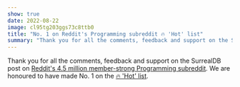 ```yaml
---
show: true
date: 2022-08-22
image: cl95tg203ggs73c8ttb0
title: "No. 1 on Reddit's Programming subreddit 🔥 'Hot' list"
summary: "Thank you for all the comments, feedback and support on the SurrealDB post on Reddit's 4.5 million member-strong Programming subreddit. We are honoured to have made No. 1 on the 🔥 'Hot' list."
---
```


Thank you for all the comments, feedback and support on the SurrealDB post on [Reddit's 4.5 million member-strong Programming subreddit](https://www.reddit.com/r/programming/comments/wuu6xj/surrealdb_a_new_scalable_documentgraph_database/). We are honoured to have made No. 1 on the [🔥 'Hot' list](https://www.reddit.com/r/programming/).